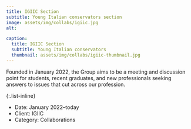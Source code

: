```yaml
---
title: IGIIC Section
subtitle: Young Italian conservators section
image: assets/img/collabs/igiic.jpg
alt: 

caption:
  title: IGIIC Section
  subtitle: Young Italian conservators 
  thumbnail: assets/img/collabs/igiic-thumbnail.jpg
---
```

Founded in January 2022, the Group aims to be a meeting and discussion point for students, recent graduates, and new professionals seeking answers to issues that cut across our profession.

{:.list-inline}
- Date: January 2022–today
- Client: IGIIC
- Category: Collaborations

